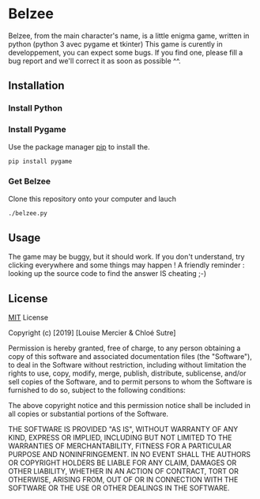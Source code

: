 # Belzee

Belzee, from the main character's name, is a little enigma game, written in python (python 3 avec pygame et tkinter)
This game is curently in developpement, you can expect some bugs. If you find one, please fill a bug report and we'll correct it as soon as possible ^^.

## Installation

### Install Python
### Install Pygame
Use the package manager [pip](https://pip.pypa.io/en/stable/) to install the.

```bash
pip install pygame
```
### Get Belzee
Clone this repository onto your computer and lauch

```bash
./belzee.py
```

## Usage

The game may be buggy, but it should work. If you don't understand, try clicking  everywhere and some things may happen !
A friendly reminder : looking up the source code to find the answer IS cheating ;-)

## License
[MIT](https://choosealicense.com/licenses/mit/)
 License

Copyright (c) [2019] [Louise Mercier & Chloé Sutre]

Permission is hereby granted, free of charge, to any person obtaining a copy
of this software and associated documentation files (the "Software"), to deal
in the Software without restriction, including without limitation the rights
to use, copy, modify, merge, publish, distribute, sublicense, and/or sell
copies of the Software, and to permit persons to whom the Software is
furnished to do so, subject to the following conditions:

The above copyright notice and this permission notice shall be included in all
copies or substantial portions of the Software.

THE SOFTWARE IS PROVIDED "AS IS", WITHOUT WARRANTY OF ANY KIND, EXPRESS OR
IMPLIED, INCLUDING BUT NOT LIMITED TO THE WARRANTIES OF MERCHANTABILITY,
FITNESS FOR A PARTICULAR PURPOSE AND NONINFRINGEMENT. IN NO EVENT SHALL THE
AUTHORS OR COPYRIGHT HOLDERS BE LIABLE FOR ANY CLAIM, DAMAGES OR OTHER
LIABILITY, WHETHER IN AN ACTION OF CONTRACT, TORT OR OTHERWISE, ARISING FROM,
OUT OF OR IN CONNECTION WITH THE SOFTWARE OR THE USE OR OTHER DEALINGS IN THE
SOFTWARE.
